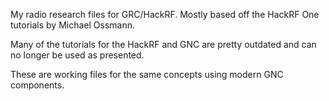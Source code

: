 My radio research files for GRC/HackRF. Mostly based off the HackRF One tutorials by Michael Ossmann. 

Many of the tutorials for the HackRF and GNC are pretty outdated and can no longer be used as presented. 

These are working files for the same concepts using modern GNC components. 